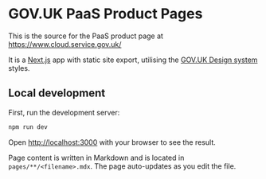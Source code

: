 # GOV.UK PaaS Product Pages

This is the source for the PaaS product page at https://www.cloud.service.gov.uk/

It is a [Next.js](https://nextjs.org/) app with static site export, utilising the [GOV.UK Design system](https://design-system.service.gov.uk/) styles.

## Local development

First, run the development server:

```bash
npm run dev
```

Open [http://localhost:3000](http://localhost:3000) with your browser to see the result.

Page content is written in Markdown and is located in `pages/**/<filename>.mdx`. 
The page auto-updates as you edit the file.


